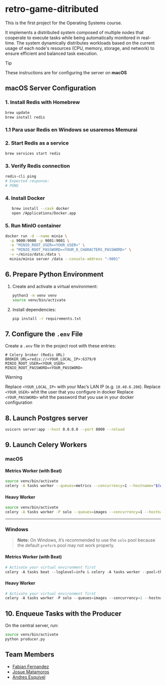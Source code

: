 # retro-game-ditributed
This is the first project for the Operating Systems course.

It implements a distributed system composed of multiple nodes that cooperate to execute tasks while being automatically monitored in real-time. The system dynamically distributes workloads based on the current usage of each node's resources (CPU, memory, storage, and network) to ensure efficient and balanced task execution.

> [!TIP]
> These instructions are for configuring the server on **macOS**

## macOS Server Configuration

### 1. Install Redis with Homebrew
```bash
brew update
brew install redis
```

### 1.1 Para usar Redis en Windows se usaremos Memurai

### 2. Start Redis as a service
```bash
brew services start redis
```

### 3. Verify Redis connection
```bash
redis-cli ping
# Expected response:
# PONG
```

### 4. Install Docker
```bash 
   brew install --cask docker
   open /Applications/Docker.app
```

### 5. Run MinIO container
```bash
docker run -d --name minio \
  -p 9000:9000 -p 9001:9001 \
  -e "MINIO_ROOT_USER=<YOUR_USER>" \
  -e "MINIO_ROOT_PASSWORD=<YOUR_8_CHARACTERS_PASSWORD>" \
  -v ~/minio/data:/data \
  minio/minio server /data --console-address ":9001"
```

## 6. Prepare Python Environment
1. Create and activate a virtual environment:
   ```bash
   python3 -m venv venv
   source venv/bin/activate
   ```
2. Install dependencies:
   ```bash
   pip install -r requirements.txt
   ```

## 7. Configure the `.env` File
Create a `.env` file in the project root with these entries:
```dotenv
# Celery broker (Redis URL)
BROKER_URL=redis://<YOUR_LOCAL_IP>:6379/0
MINIO_ROOT_USER=<YOUR_USER>
MINIO_ROOT_PASSWORD=<YOUR_PASSWORD>
```
>[!WARNING]
> Replace `<YOUR_LOCAL_IP>` with your Mac’s LAN IP (e.g. `10.40.6.206`).
> Replace `<YOUR_USER>` whit the user that you configure in docker 
> Replace `<YOUR_PASSWORD>` whit the password that you use in your docker configuration 

## 8. Launch Postgres server  
```bash
uvicorn server:app --host 0.0.0.0 --port 8000 --reload
```

## 9. Launch Celery Workers

### macOS

#### Metrics Worker (with Beat)
```bash
source venv/bin/activate
celery -A tasks worker --queues=metrics --concurrency=1 --hostname="$(whoami)@%h" -B --loglevel=info
```

#### Heavy Worker
```bash
source venv/bin/activate
celery -A tasks worker -P solo --queues=images --concurrency=1 --hostname="worker@%h" --loglevel=info
```

---

### Windows

> **Note:** On Windows, it’s recommended to use the `solo` pool because the default `prefork` pool may not work properly.

#### Metrics Worker (with Beat)
```powershell
# Activate your virtual environment first
celery -A tasks beat --loglevel=info & celery -A tasks worker --pool=threads --concurrency=1 --queues=metrics --hostname="$(whoami)@%h" --loglevel=info
```

#### Heavy Worker
```powershell
# Activate your virtual environment first
celery -A tasks worker -P solo --queues=images --concurrency=1 --hostname="heavy@%h" --loglevel=info
```

## 10. Enqueue Tasks with the Producer
On the central server, run:
```bash
source venv/bin/activate
python producer.py
```

## Team Members
- [Fabian Fernandez](https://github.com/FabsCR)
- [Josue Matamoros](https://github.com/JosueMatamoros)
- [Andres Esquivel](https://github.com/AndresEsquivelG)